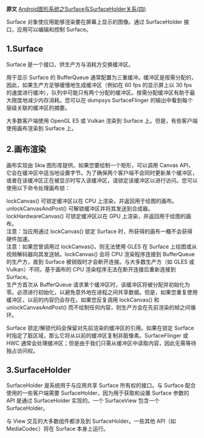 **原文** [Android图形系统之Surface与SurfaceHolder关系(四)](https://unbroken.blog.csdn.net/article/details/122406620)  

  
Surface 对象使应用能够渲染要在屏幕上显示的图像。通过 SurfaceHolder 接口，应用可以编辑和控制 Surface。

## **1.Surface**

  
Surface 是一个接口，供生产方与消耗方交换缓冲区。

用于显示 Surface 的 BufferQueue 通常配置为三重缓冲。缓冲区是按需分配的，因此，如果生产方足够缓慢地生成缓冲区（例如在 60 fps
的显示屏上以 30 fps 的速度进行缓冲），队列中可能只有两个分配的缓冲区。按需分配缓冲区有助于最大限度地减少内存消耗。您可以在 dumpsys
SurfaceFlinger 的输出中看到每个层级关联的缓冲区的摘要。

大多数客户端使用 OpenGL ES 或 Vulkan 渲染到 Surface 上。但是，有些客户端使用画布渲染到 Surface 上。

## **2.画布渲染**

  
画布实现由 Skia 图形库提供。如果您要绘制一个矩形，可以调用 Canvas
API，它会在缓冲区中适当地设置字节。为了确保两个客户端不会同时更新某个缓冲区，或者在该缓冲区正在被显示时写入该缓冲区，请锁定该缓冲区以进行访问。您可以使用以下命令处理画布锁：

lockCanvas() 可锁定缓冲区以在 CPU 上渲染，并返回用于绘图的画布。  
unlockCanvasAndPost() 可解锁缓冲区并将其发送到合成器。  
lockHardwareCanvas() 可锁定缓冲区以在 GPU 上渲染，并返回用于绘图的画布。  
注意：当应用通过 lockCanvas() 锁定 Surface 时，所获得的画布一概不会获得硬件加速。  
注意：如果您曾调用过 lockCanvas()，则无法使用 GLES 在 Surface 上绘图或从视频解码器向其发送帧。lockCanvas() 会将
CPU 渲染程序连接到 BufferQueue 的生产方，直到 Surface 被销毁时才会断开连接。与大多数生产方（如 GLES 或
Vulkan）不同，基于画布的 CPU 渲染程序无法在断开连接后重新连接到 Surface。  
生产方首次从 BufferQueue
请求某个缓冲区时，该缓冲区将被分配并初始化为零。必须进行初始化，以避免意外地在进程之间共享数据。但是，如果您重复使用缓冲区，以前的内容仍会存在。如果您反复调用
lockCanvas() 和 unlockCanvasAndPost() 而不绘制任何内容，则生产方会在先前渲染的帧之间循环。

Surface 锁定/解锁代码会保留对先前渲染的缓冲区的引用。如果在锁定 Surface
时指定了脏区域，那么它将从以前的缓冲区复制非脏像素。SurfaceFlinger 或 HWC
通常会处理缓冲区；但是由于我们只需从缓冲区中读取内容，因此无需等待独占访问权。

## **3.SurfaceHolder**

  
SurfaceHolder 是系统用于与应用共享 Surface 所有权的接口。与 Surface 配合使用的一些客户端需要
SurfaceHolder，因为用于获取和设置 Surface 参数的 API 是通过 SurfaceHolder 实现的。一个 SurfaceView
包含一个 SurfaceHolder。

与 View 交互的大多数组件都涉及到 SurfaceHolder。一些其他 API（如 MediaCodec）将在 Surface 本身上运行。

